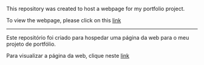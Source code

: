 This repository was created to host a webpage for my portfolio project. 

To view the webpage, please click on this [link](https://jlcunha.github.io/ProjectPortfolio/)

-----

Este repositório foi criado para hospedar uma página da web para o meu projeto de portfólio. 

Para visualizar a página da web, clique neste [link](https://jlcunha.github.io/ProjectPortfolio/index_portugueses.html)
